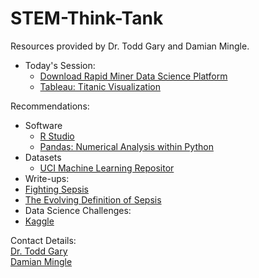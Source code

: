 # STEM-Think-Tank
Resources provided by Dr. Todd Gary and Damian Mingle.

* Today's Session: <br>
  * [Download Rapid Miner Data Science Platform](https://rapidminer.com/)<br>
  * [Tableau: Titanic Visualization](https://public.tableau.com/views/Titanic_265/Titanic?:embed=y&:loadOrderID=0&:display_count=yes)

Recommendations:
* Software<br>
  * [R Studio](https://www.rstudio.com/products/rstudio/download/)<br>
  * [Pandas: Numerical Analysis within Python](http://pandas.pydata.org/)<br>
* Datasets<br>
  * [UCI Machine Learning Repositor](https://archive.ics.uci.edu/ml/datasets.html)<br>
* Write-ups:<br>
 * [Fighting Sepsis](https://www.wpchealthcare.com/wp-content/themes/png/files/mh-dnj-170120-fightingSepsis.pdf)
 * [The Evolving Definition of Sepsis](http://medcraveonline.com/ICPJL/ICPJL-02-00063.pdf)<br>
* Data Science Challenges:
 * [Kaggle](http://www.Kaggle.com)
 

Contact Details:<br>
[Dr. Todd Gary](https://www.linkedin.com/in/toddgary/) <br>
[Damian Mingle](https://www.linkedin.com/in/damianrmingle/)
